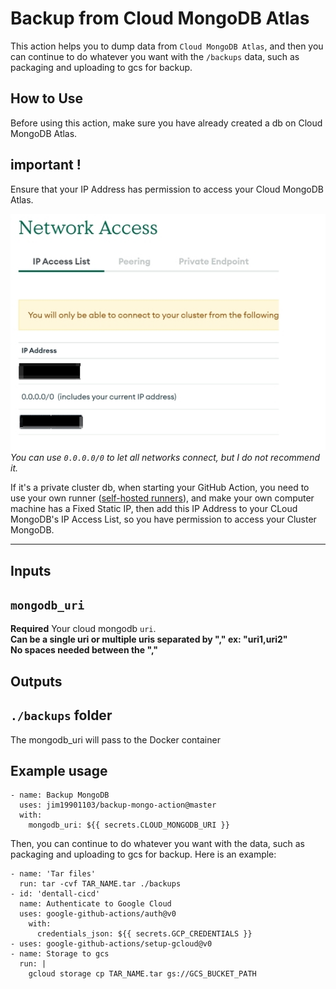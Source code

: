 Backup from Cloud MongoDB Atlas
===

This action helps you to dump data from `Cloud MongoDB Atlas`, and then you can continue to do whatever you want with the `/backups` data, such as packaging and uploading to gcs for backup.

## How to Use
Before using this action, make sure you have already created a db on Cloud MongoDB Atlas.  

## important !
Ensure that your IP Address has permission to access your Cloud MongoDB Atlas. 

![img1](./images/1.png)  
*You can use `0.0.0.0/0` to let all networks connect, but I do not recommend it.*

If it's a private cluster db, when starting your GitHub Action, you need to use your own runner ([self-hosted runners](https://docs.github.com/en/actions/hosting-your-own-runners/about-self-hosted-runners)), and make your own computer machine has a Fixed Static IP, then add this IP Address to your CLoud MongoDB's IP Access List, so you have permission to access your Cluster MongoDB.  

---

## Inputs

## `mongodb_uri`

**Required** Your cloud mongodb `uri`.  
**Can be a single uri or multiple uris separated by "," ex: "uri1,uri2"**  
**No spaces needed between the ","**

## Outputs

## `./backups` folder

The mongodb_uri will pass to the Docker container

## Example usage

```github action
- name: Backup MongoDB  
  uses: jim19901103/backup-mongo-action@master  
  with:
    mongodb_uri: ${{ secrets.CLOUD_MONGODB_URI }}
```

Then, you can continue to do whatever you want with the data, such as packaging and uploading to gcs for backup. Here is an example: 
```github action
- name: 'Tar files'
  run: tar -cvf TAR_NAME.tar ./backups
- id: 'dentall-cicd'
  name: Authenticate to Google Cloud
  uses: google-github-actions/auth@v0
    with:
      credentials_json: ${{ secrets.GCP_CREDENTIALS }}
- uses: google-github-actions/setup-gcloud@v0
- name: Storage to gcs
  run: |
    gcloud storage cp TAR_NAME.tar gs://GCS_BUCKET_PATH
```

